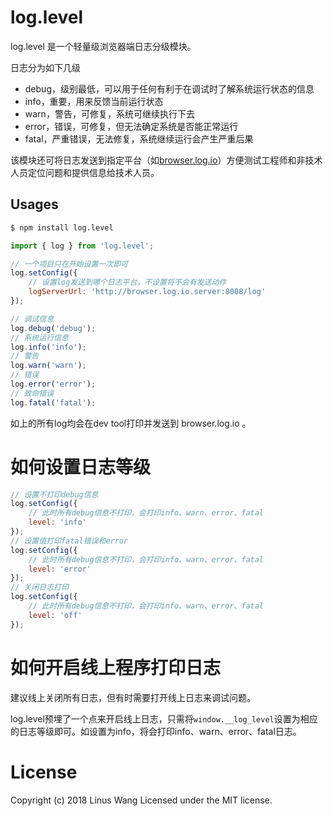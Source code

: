 # log.level

log.level 是一个轻量级浏览器端日志分级模块。

日志分为如下几级

- debug，级别最低，可以用于任何有利于在调试时了解系统运行状态的信息
- info，重要，用来反馈当前运行状态
- warn，警告，可修复，系统可继续执行下去
- error，错误，可修复，但无法确定系统是否能正常运行
- fatal，严重错误，无法修复，系统继续运行会产生严重后果

该模块还可将日志发送到指定平台（如[browser.log.io](https://github.com/notejs/browser.log.io)）方便测试工程师和非技术人员定位问题和提供信息给技术人员。

## Usages

```bash
$ npm install log.level
```

```javascript
import { log } from 'log.level';

// 一个项目只在开始设置一次即可
log.setConfig({
    // 设置log发送到哪个日志平台，不设置将不会有发送动作
    logServerUrl: 'http://browser.log.io.server:8008/log'
});

// 调试信息
log.debug('debug');
// 系统运行信息
log.info('info');
// 警告
log.warn('warn');
// 错误
log.error('error');
// 致命错误
log.fatal('fatal');
```

如上的所有log均会在dev tool打印并发送到 browser.log.io 。

# 如何设置日志等级

```javascript
// 设置不打印debug信息
log.setConfig({
    // 此时所有debug信息不打印，会打印info、warn、error、fatal
    level: 'info'
});
// 设置值打印fatal错误和error
log.setConfig({
    // 此时所有debug信息不打印，会打印info、warn、error、fatal
    level: 'error'
});
// 关闭日志打印
log.setConfig({
    // 此时所有debug信息不打印，会打印info、warn、error、fatal
    level: 'off'
});
```

# 如何开启线上程序打印日志

建议线上关闭所有日志，但有时需要打开线上日志来调试问题。

log.level预埋了一个点来开启线上日志，只需将`window.__log_level`设置为相应的日志等级即可。如设置为info，将会打印info、warn、error、fatal日志。

# License

Copyright (c) 2018 Linus Wang Licensed under the MIT license.
